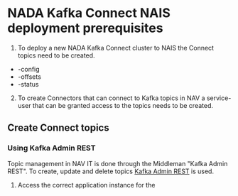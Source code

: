 # NADA Kafka Connect NAIS deployment prerequisites

1. To deploy a new NADA Kafka Connect cluster to NAIS the Connect topics need to be created.

- <prefix>-config
- <prefix>-offsets
- <prefix>-status

2. To create Connectors that can connect to Kafka topics in NAV a service-user that can be granted access to the topics needs to be created. 



## Create Connect topics

### Using Kafka Admin REST

Topic management in NAV IT is done through the Middleman "Kafka Admin REST". To create, update and delete topics [Kafka Admin REST](https://github.com/navikt/kafka-adminrest) is used.

1. Access the correct application instance for the 


